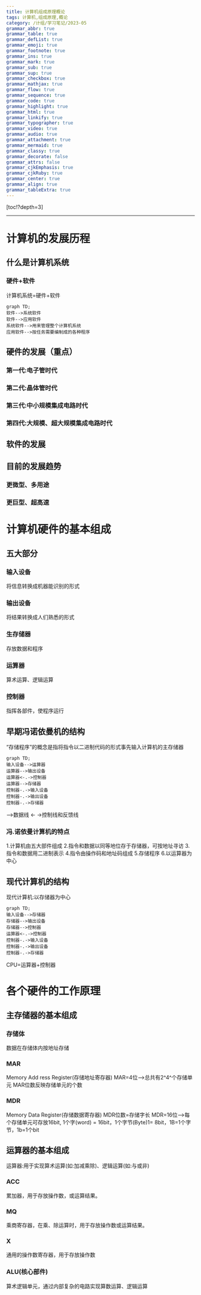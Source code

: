 ```yaml
---
title: 计算机组成原理概论
tags: 计算机,组成原理,概论
category: /计组/学习笔记/2023-05
grammar_abbr: true
grammar_table: true
grammar_defList: true
grammar_emoji: true
grammar_footnote: true
grammar_ins: true
grammar_mark: true
grammar_sub: true
grammar_sup: true
grammar_checkbox: true
grammar_mathjax: true
grammar_flow: true
grammar_sequence: true
grammar_code: true
grammar_highlight: true
grammar_html: true
grammar_linkify: true
grammar_typographer: true
grammar_video: true
grammar_audio: true
grammar_attachment: true
grammar_mermaid: true
grammar_classy: true
grammar_decorate: false
grammar_attrs: false
grammar_cjkEmphasis: true
grammar_cjkRuby: true
grammar_center: true
grammar_align: true
grammar_tableExtra: true
---
```

[toc!?depth=3]

----------

# 计算机的发展历程
## 什么是计算机系统
### 硬件+软件
计算机系统=硬件+软件
```mermaid!
graph TD;
软件-->系统软件
软件-->应用软件
系统软件-->用来管理整个计算机系统
应用软件-->按任务需要编制成的各种程序
```
## 硬件的发展（重点）
### 第一代:电子管时代
### 第二代:晶体管时代
### 第三代:中小规模集成电路时代
### 第四代:大规模、超大规模集成电路时代
## 软件的发展
## 目前的发展趋势
### 更微型、多用途
### 更巨型、超高速

# 计算机硬件的基本组成
## 五大部分
### 输入设备
将信息转换成机器能识别的形式
### 输出设备
将结果转换成人们熟悉的形式
### 生存储器
存放数据和程序
### 运算器
算术运算、逻辑运算
### 控制器
指挥各部件，使程序运行
## 早期冯诺依曼机的结构
“存储程序”的概念是指将指令以二进制代码的形式事先输入计算机的主存储器
```mermaid!
graph TD;
输入设备-->运算器
运算器-->输出设备
运算器<-.->控制器
运算器-->存储器
控制器-.->输入设备
控制器-.->输出设备
控制器-.->存储器
```
——>数据线
<- ->控制线和反馈线
### 冯.诺依曼计算机的特点
1.计算机由五大部件组成
2.指令和数据以同等地位存于存储器，可按地址寻访
3.指令和数据用二进制表示
4.指令由操作码和地址码组成
5.存储程序
6.以运算器为中心
## 现代计算机的结构
现代计算机:以存储器为中心
```mermaid!
graph TD;
输入设备-->存储器
存储器-->输出设备
存储器-->控制器
运算器<-.->控制器
控制器-.->输入设备
控制器-.->输出设备
控制器-.->存储器
```
CPU=运算器+控制器

# 各个硬件的工作原理
## 主存储器的基本组成
### 存储体
数据在存储体内按地址存储
### MAR
Memory Add ress Register(存储地址寄存器)
MAR=4位-->总共有2^4^个存储单元
MAR位数反映存储单元的个数
### MDR
Memory Data Register(存储数据寄存器)
MDR位数=存储字长
MDR=16位-->每个存储单元可存放16bit,
1个字(word) = 16bit，1个字节(Byte)1= 8bit，1B=1个字节，1b=1个bit
## 运算器的基本组成
运算器:用于实现算术运算(如:加减乘除)、逻辑运算(如:与或非)
### ACC
累加器，用于存放操作数，或运算结果。
### MQ
乘商寄存器，在乘、除运算时，用于存放操作数或运算结果。
### X
通用的操作数寄存器，用于存放操作数
### ALU(核心部件)
算术逻辑单元，通过内部复杂的电路实现算数运算、逻辑运算